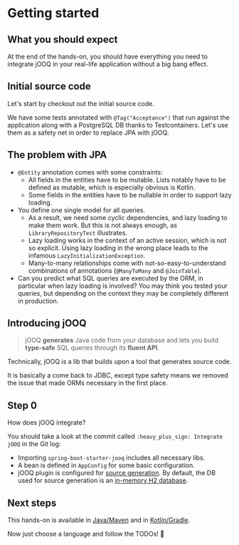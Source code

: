 # Getting started

## What you should expect

At the end of the hands-on, you should have everything you need to integrate jOOQ in your real-life application without a big bang effect.

## Initial source code

Let's start by checkout out the initial source code.

We have some tests annotated with `@Tag("Acceptance")` that run against the application along with a PostgreSQL DB thanks to Testcontainers.
Let's use them as a safety net in order to replace JPA with jOOQ.

## The problem with JPA

* `@Entity` annotation comes with some constraints:
  * All fields in the entities have to be mutable. Lists notably have to be defined as mutable, which is especially obvious is Kotlin.
  * Some fields in the entities have to be nullable in order to support lazy loading.
* You define one single model for all queries.
  * As a result, we need some cyclic dependencies, and lazy loading to make them work. But this is not always enough, as `LibraryRepositoryTest` illustrates.
  * Lazy loading works in the context of an active session, which is not so explicit. Using lazy loading in the wrong place leads to the infamous `LazyInitializationException`.
  * Many-to-many relationships come with not-so-easy-to-understand combinations of annotations (`@ManyToMany` and `@JoinTable`).
* Can you predict what SQL queries are executed by the ORM, in particular when lazy loading is involved? You may think you tested your queries, but depending on the context they may be completely different in production.

## Introducing jOOQ

> jOOQ **generates** Java code from your database and lets you build **type-safe** SQL queries through its **fluent API**.

Technically, jOOQ is a lib that builds upon a tool that generates source code.

It is basically a come back to JDBC, except type safety means we removed the issue that made ORMs necessary in the first place.

## Step 0

How does jOOQ integrate?

You should take a look at the commit called `:heavy_plus_sign: Integrate jOOQ` in the Git log:

* Importing `spring-boot-starter-jooq` includes all necessary libs.
* A bean is defined in `AppConfig` for some basic configuration.
* jOOQ plugin is configured for [source generation](source-generation.md).
  By default, the DB used for source generation is an [in-memory H2 database](https://h2database.com).

## Next steps

This hands-on is available in [Java/Maven](../java/README.md) and in [Kotlin/Gradle](../kotlin/README.md).

Now just choose a language and follow the TODOs! :rocket:
